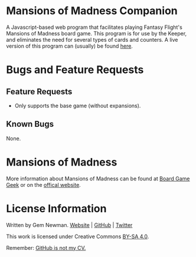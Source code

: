 Mansions of Madness Companion
=============================

A Javascript-based web program that facilitates playing Fantasy Flight's Mansions of Madness board game. This program is for use by the Keeper, and eliminates the need for several types of cards and counters. A live version of this program can (usually) be found [here](https://spurll.com/mom/).

Bugs and Feature Requests
=========================

Feature Requests
----------------

* Only supports the base game (without expansions).

Known Bugs
----------

None.

Mansions of Madness
===================

More information about Mansions of Madness can be found at [Board Game Geek](http://boardgamegeek.com/boardgame/83330/mansions-madness) or on the [offical website](http://www.fantasyflightgames.com/edge_minisite.asp?eidm=136).

License Information
===================

Written by Gem Newman. [Website](http://spurll.com) | [GitHub](https://github.com/spurll/) | [Twitter](https://twitter.com/spurll)

This work is licensed under Creative Commons [BY-SA 4.0](http://creativecommons.org/licenses/by-sa/4.0/).

Remember: [GitHub is not my CV.](https://blog.jcoglan.com/2013/11/15/why-github-is-not-your-cv/)
